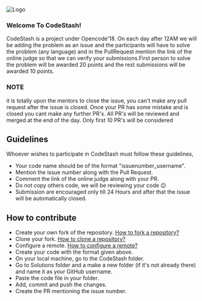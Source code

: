 ![Logo](assets/logo.png)

### Welcome To CodeStash!
CodeStash is a project under Opencode'18. On each day  after 12AM we will be adding the problem as an issue and the participants will have to solve the problem (any language) and in the PullRequest mention the link of the online judge so that we can verify your submissions.First person to solve the problem will be awarded 20 points and the rest submissions will be awarded 10 points.  

### NOTE
it is totally upon the mentors to close the issue, you can't make any pull request after the issue is closed.
Once your PR has some mistake and is closed you cant make any further PR's.
All PR's will be reviewed and merged at the end of the day.
Only first 10 PR's will be considered


## Guidelines
Whoever wishes to participate in CodeStash must follow these guidelines,

* Your code name should be of the format "issuenumber_username".
* Mention the issue number along with the Pull Request.
* Comment the link of the online judge along with your PR.
* Do not copy others code, we will be reviewing your code :wink: 
* Submission are encouraged only till 24 Hours and after that the issue will be automatically closed.

## How to contribute
* Create your own fork of the repository. [How to fork a repository?](https://help.github.com/articles/fork-a-repo/)
* Clone your fork. [How to clone a repository?](https://help.github.com/articles/cloning-a-repository/)
* Configure a remote. [How to configure a remote?](https://help.github.com/articles/adding-a-remote/)
* Create your code with the format given above.
* On your local machine, go to the CodeStash folder.
* Go to Solutions folder and a make a new folder (if it's not already there) and name it as your GitHub username.
* Paste the code file in your folder.
* Add, commit and push the changes.
* Create the PR mentioning the issue number.


